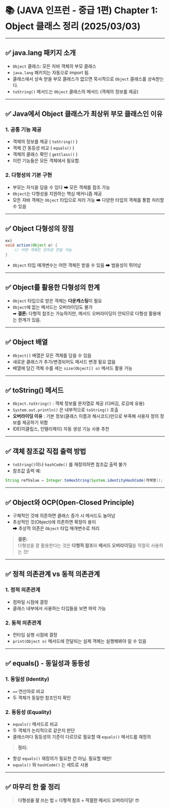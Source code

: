 # 📚 (JAVA 인프런 - 중급 1편) Chapter 1: Object 클래스 정리 (2025/03/03)

---

## ✅ java.lang 패키지 소개
- `Object` 클래스: 모든 자바 객체의 부모 클래스
- `java.lang` 패키지는 자동으로 import 됨.
- 클래스에서 상속 받을 부모 클래스가 없으면 묵시적으로 `Object` 클래스를 상속받는다.
- `toString()` 메서드는 `Object` 클래스의 메서드 (객체의 정보를 제공)

---

## ✅ Java에서 Object 클래스가 최상위 부모 클래스인 이유
### 1. 공통 기능 제공
- 객체의 정보를 제공 ( `toString()` )
- 객체 간 동등성 비교 ( `equals()` )
- 객체의 클래스 확인 ( `getClass()` )
- 이런 기능들은 모든 객체에서 필요함.

### 2. 다형성의 기본 구현
- 부모는 자식을 담을 수 있다 ➡ 모든 객체를 참조 가능
- `Object`는 다형성을 지원하는 핵심 메커니즘 제공
- 모든 자바 객체는 `Object` 타입으로 처리 가능 ➡ 다양한 타입의 객체를 통합 처리할 수 있음

---

## ✅ Object 다형성의 장점
```java
ex)
void action(Object o) {
    // 어떤 객체든 인자로 전달 가능
}
```
- `Object` 타입 매개변수는 어떤 객체든 받을 수 있음 ➡ 범용성이 뛰어남

---

## ✅ Object를 활용한 다형성의 한계
- `Object` 타입으로 받은 객체는 **다운캐스팅**이 필요  
- `Object`에 없는 메서드는 오버라이딩도 불가  
➡ **결론:** 다형적 참조는 가능하지만, 메서드 오버라이딩이 안되므로 다형성 활용에는 한계가 있음.

---

## ✅ Object 배열
- `Object[]` 배열은 모든 객체를 담을 수 있음
- 새로운 클래스가 추가/변경되어도 메서드 변경 필요 없음
- 배열에 담긴 객체 수를 세는 `size(Object[] o)` 메서드 활용 가능

---

## ✅ toString() 메서드
- `Object.toString()` : 객체 정보를 문자열로 제공 (디버깅, 로깅에 유용)
- `System.out.println()` 은 내부적으로 `toString()` 호출  
- **오버라이딩 이유** : 기본 정보(클래스 이름과 해시코드)만으로 부족해 사용자 정의 정보를 제공하기 위함
- IDE(이클립스, 인텔리제이) 자동 생성 기능 사용 추천  

---

## ✅ 객체 참조값 직접 출력 방법
- `toString()`이나 `hashCode()` 를 재정의하면 참조값 출력 불가
- 참조값 출력 예:
```java
String refValue = Integer.toHexString(System.identityHashCode(객체명));
```

---

## ✅ Object와 OCP(Open-Closed Principle)
- 구체적인 것에 의존하면 클래스 증가 시 메서드도 늘어남  
- 추상적인 것(Object)에 의존하면 확장이 용이  
➡ 추상적 의존은 `Object` 타입 매개변수로 처리  

> **결론:**  
다형성을 잘 활용한다는 것은 **다형적 참조**와 **메서드 오버라이딩**을 적절히 사용하는 것!

---

## ✅ 정적 의존관계 vs 동적 의존관계
### 1. 정적 의존관계
- 컴파일 시점에 결정
- 클래스 내부에서 사용하는 타입들을 보면 파악 가능

### 2. 동적 의존관계
- 런타임 실행 시점에 결정  
- `print(Object o)` 메서드에 전달되는 실제 객체는 실행해봐야 알 수 있음  

---

## ✅ equals() - 동일성과 동등성
### 1. 동일성 (Identity)
- `==` 연산자로 비교  
- 두 객체가 동일한 참조인지 확인  

### 2. 동등성 (Equality)
- `equals()` 메서드로 비교  
- 두 객체가 논리적으로 같은지 판단  
- 클래스마다 동등성의 기준이 다르므로 필요할 때 `equals()` 메서드를 재정의  

> **정리:**  
- 항상 `equals()` 재정의가 필요한 건 아님. 필요할 때만!  
- `equals()` 와 `hashCode()` 는 세트로 사용  

---

## ✅ 마무리 한 줄 정리
> **다형성을 잘 쓰는 법 = 다형적 참조 + 적절한 메서드 오버라이딩!** 😎

